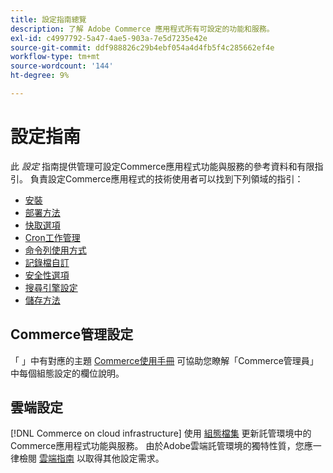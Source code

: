 ```yaml
---
title: 設定指南總覽
description: 了解 Adobe Commerce 應用程式所有可設定的功能和服務。
exl-id: c4997792-5a47-4ae5-903a-7e5d7235e42e
source-git-commit: ddf988826c29b4ebf054a4d4fb5f4c285662ef4e
workflow-type: tm+mt
source-wordcount: '144'
ht-degree: 9%

---
```


# 設定指南

此 _設定_ 指南提供管理可設定Commerce應用程式功能與服務的參考資料和有限指引。 負責設定Commerce應用程式的技術使用者可以找到下列領域的指引：

- [安裝](../configuration/bootstrap/initialization.md)
- [部署方法](../configuration/deployment/overview.md)
- [快取選項](../configuration/cache/caching-overview.md)
- [Cron工作管理](../configuration/cron/custom-cron.md)
- [命令列使用方式](../configuration/cli/config-cli.md)
- [記錄檔自訂](../configuration/logs/custom-logging.md)
- [安全性選項](../configuration/security/overview.md)
- [搜尋引擎設定](../configuration/search/configure-search-engine.md)
- [儲存方法](../configuration/storage/memcached.md)

## Commerce管理設定

「 」中有對應的主題 [Commerce使用手冊](https://docs.magento.com/user-guide/stores/configuration.html) 可協助您瞭解「Commerce管理員」中每個組態設定的欄位說明。

## 雲端設定

[!DNL Commerce on cloud infrastructure] 使用 [組態檔集](https://experienceleague.adobe.com/docs/commerce-cloud-service/user-guide/configure/overview.html) 更新託管環境中的Commerce應用程式功能與服務。 由於Adobe雲端託管環境的獨特性質，您應一律檢閱 [雲端指南](https://experienceleague.adobe.com/docs/commerce-cloud-service/user-guide/overview.html) 以取得其他設定需求。

